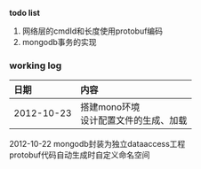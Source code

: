 **todo list**
  1. 网络层的cmdId和长度使用protobuf编码
  1. mongodb事务的实现

### working log ###
| **日期** | **内容** |
|:-----------|:-----------|
| 2012-10-23 | 搭建mono环境 <br> 设计配置文件的生成、加载 <br>
<tr><td> 2012-10-22 </td><td> mongodb封装为独立dataaccess工程 <br>  protobuf代码自动生成时自定义命名空间</td></tr>